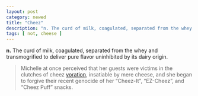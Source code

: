 ```yaml
---
layout: post
category: newed
title: "Cheez"
description: "n. The curd of milk, coagulated, separated from the whey and transmogrified to deliver pure flavor uninhibited by its dairy origin. ex. Michelle at once perceived that her guests were victims in the clutches of cheez voration, insatiable by mere cheese, and she began to..."
tags: [ not, cheese ]
---
```


**n.** The curd of milk, coagulated, separated from the whey and transmogrified to deliver pure flavor uninhibited by its dairy origin.

> Michelle at once perceived that her guests were victims in the clutches of cheez [voration][], insatiable by mere cheese, and she began to forgive their recent genocide of her “Cheez-It”, “EZ-Cheez”, and “Cheez Puff” snacks.

  [voration]: /voration/
